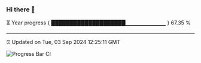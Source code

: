 ### Hi there 👋

⏳ Year progress { ████████████████████▁▁▁▁▁▁▁▁▁▁ } 67.35 %

---

⏰ Updated on Tue, 03 Sep 2024 12:25:11 GMT

![Progress Bar CI](https://github.com/liununu/liununu/workflows/Progress%20Bar%20CI/badge.svg)
